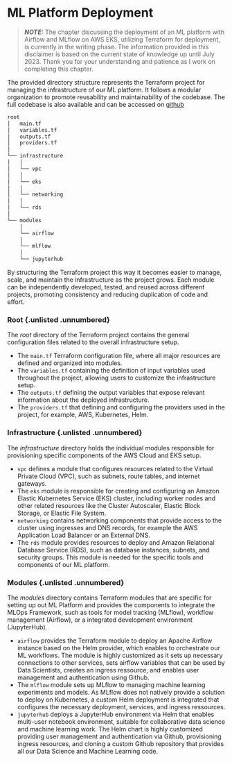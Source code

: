 
# ML Platform Deployment

> **_NOTE:_** The chapter discussing the deployment of an ML platform with Airflow and MLflow on AWS EKS, utilizing Terraform for deployment, is currently in the writing phase. The information provided in this disclaimer is based on the current state of knowledge up until July 2023. Thank you for your understanding and patience as I work on completing this chapter.

The provided directory structure represents the Terraform project for managing the infrastructure of our ML platform. It follows a modular organization to promote reusability and maintainability of the codebase. The full codebase is also available and can be accessed on [github](https://github.com/seblum/mlops-airflow-on-eks)

```bash
root
│   main.tf
│   variables.tf
│   outputs.tf
│   providers.tf
│
└── infrastructure
│   │
│   └── vpc
│   │
│   └── eks
│   │
│   └── networking
│   │
│   └── rds
│
└── modules
    │
    └── airflow
    │
    └── mlflow
    │
    └── jupyterhub
```

By structuring the Terraform project this way it becomes easier to manage, scale, and maintain the infrastructure as the project grows. Each module can be independently developed, tested, and reused across different projects, promoting consistency and reducing duplication of code and effort.

### Root  {.unlisted .unnumbered}

The *root* directory of the Terraform project contains the general configuration files related to the overall infrastructure setup.

* The `main.tf` Terraform configuration file, where all major resources are defined and organized into modules.
* The `variables.tf` containing the definition of input variables used throughout the project, allowing users to customize the infrastructure setup.
* The `outputs.tf` defining the output variables that expose relevant information about the deployed infrastructure.
* The `providers.tf` that defining and configuring the providers used in the project, for example, AWS, Kubernetes, Helm.


### Infrastructure {.unlisted .unnumbered}

The *infrastructure* directory holds the individual modules responsible for provisioning specific components of the AWS Cloud and EKS setup.

* `vpc` defines a module that configures resources related to the Virtual Private Cloud (VPC), such as subnets, route tables, and internet gateways.
* The `eks` module is responsible for creating and configuring an Amazon Elastic Kubernetes Service (EKS) cluster, including worker nodes and other related resources like the Cluster Autoscaler, Elastic Block Storage, or Elastic File System.
* `networking` contains networking components that provide access to the cluster using ingresses and DNS records, for example the AWS Application Load Balancer or an External DNS.
* The `rds` module provides resources to deploy and Amazon Relational Database Service (RDS), such as database instances, subnets, and security groups. This module is needed for the specific tools and components of our ML platform.


### Modules {.unlisted .unnumbered}

The *modules* directory contains Terraform modules that are specific for setting up out ML Platform and provides the components to integrate the MLOps Framework, such as tools for model tracking (MLflow), workflow management (Airflow), or a integrated development environment (JupyterHub).

* `airflow` provides the Terraform module to deploy an Apache Airflow instance based on the Helm provider, which enables to orchestrate our ML workflows. The module is highly customized as it sets up necessary connections to other services, sets airflow variables that can be used by Data Scientists, creates an ingress ressource, and enables user management and authentication using Github.
* The `mlflow` module sets up MLflow to managing machine learning experiments and models. As MLflow does not natively provide a solution to deploy on Kubernetes, a custom Helm deployment is integrated that configures the necessary deployment, services, and ingress ressources.
* `jupyterhub` deploys a JupyterHub environment via Helm that enables multi-user notebook environment, suitable for collaborative data science and machine learning work. The Helm chart is highly customized providing user management and authentication via Github, provisioning ingress resources, and cloning a custom Github repository that provides all our Data Science and Machine Learning code.

